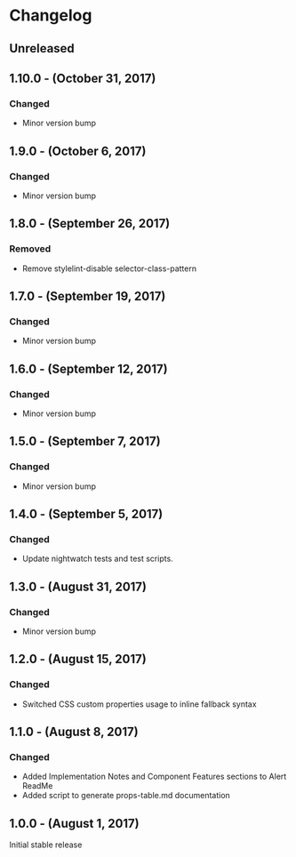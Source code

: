 Changelog
=========

Unreleased
----------

1.10.0 - (October 31, 2017)
------------------
### Changed
* Minor version bump

1.9.0 - (October 6, 2017)
------------------
### Changed
* Minor version bump

1.8.0 - (September 26, 2017)
------------------
### Removed
* Remove stylelint-disable selector-class-pattern

1.7.0 - (September 19, 2017)
------------------
### Changed
* Minor version bump

1.6.0 - (September 12, 2017)
------------------
### Changed
* Minor version bump

1.5.0 - (September 7, 2017)
------------------
### Changed
* Minor version bump

1.4.0 - (September 5, 2017)
------------------
### Changed
* Update nightwatch tests and test scripts.

1.3.0 - (August 31, 2017)
------------------
### Changed
* Minor version bump

1.2.0 - (August 15, 2017)
------------------
### Changed
* Switched CSS custom properties usage to inline fallback syntax

1.1.0 - (August 8, 2017)
------------------
### Changed
* Added Implementation Notes and Component Features sections to Alert ReadMe
* Added script to generate props-table.md documentation

1.0.0 - (August 1, 2017)
------------------
Initial stable release
